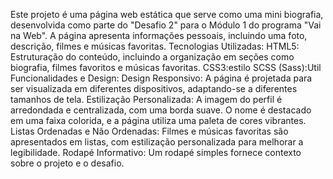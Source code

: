 Este projeto é uma página web estática que serve como uma mini biografia, desenvolvida como parte do "Desafio 2" para o Módulo 1 do programa "Vai na Web". A página apresenta informações pessoais, incluindo uma foto, descrição, filmes e músicas favoritas.
Tecnologias Utilizadas:
HTML5: Estruturação do conteúdo, incluindo a organização em seções como biografia, filmes favoritos e músicas favoritas.
CSS3:estilo
SCSS (Sass):Util
Funcionalidades e Design:
Design Responsivo: A página é projetada para ser visualizada em diferentes dispositivos, adaptando-se a diferentes tamanhos de tela.
Estilização Personalizada: A imagem do perfil é arredondada e centralizada, com uma borda suave. O nome é destacado em uma faixa colorida, e a página utiliza uma paleta de cores vibrantes.
Listas Ordenadas e Não Ordenadas: Filmes e músicas favoritas são apresentados em listas, com estilização personalizada para melhorar a legibilidade.
Rodapé Informativo: Um rodapé simples fornece contexto sobre o projeto e o desafio.

